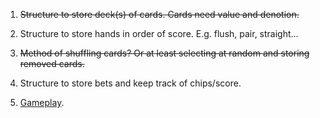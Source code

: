 1. <del>Structure to store deck(s) of cards. Cards need value and denotion.</del>

2. Structure to store hands in order of score. E.g. flush, pair, straight...

3. <del>Method of shuffling cards? Or at least selecting at random and storing removed cards.</del>

4. Structure to store bets and keep track of chips/score.

5. [Gameplay](http://en.wikipedia.org/wiki/Texas_Holdem).
